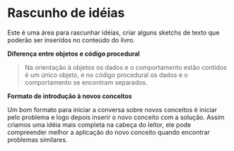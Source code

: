 # Rascunho de idéias

Este é uma área para rascunhar idéias, criar alguns sketchs de texto que poderão ser inseridos no conteúdo do livro.

**Diferença entre objetos e código procedural**

>Na orientação à objetos os dados e o comportamento estão contidos é um único objeto, e no código procedural os dados e o comportamento se encontram separados.

**Formato de introdução à novos conceitos**

Um bom formato para iniciar a conversa sobre novos conceitos é iniciar pelo problema e logo depois inserir o novo conceito com a solução. Assim criamos uma idéia mais completa na cabeça do leitor, ele pode compreender melhor a aplicação do novo conceito quando encontrar problemas similares.
